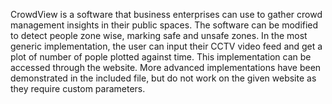 CrowdView is a software that business enterprises can use to gather crowd management insights in their public spaces. The software can be modified to detect people zone wise, marking safe and unsafe zones. In the most generic implementation, the user can input their CCTV video feed and get a plot of number of pople plotted against time. This implementation can be accessed through the website. More advanced implementations have been demonstrated in the included file, but do not work on the given website as they require custom parameters. 
